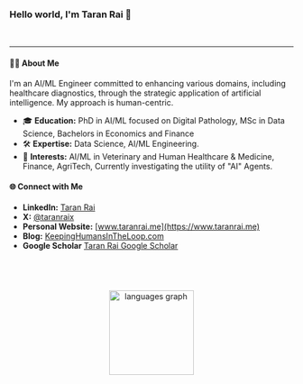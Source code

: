 ### Hello world, I'm Taran Rai 👋
<br />

---

#### 🧑‍💻 About Me

I'm an AI/ML Engineer committed to enhancing various domains, including healthcare diagnostics, through the strategic application of artificial intelligence. My approach is human-centric.

- 🎓 **Education:** PhD in AI/ML focused on Digital Pathology, MSc in Data Science, Bachelors in Economics and Finance
- 🛠️ **Expertise:** Data Science, AI/ML Engineering.
- 🤔 **Interests:** AI/ML in Veterinary and Human Healthcare & Medicine, Finance, AgriTech, Currently investigating the utility of "AI" Agents.


#### 🌐 Connect with Me

- **LinkedIn:** [Taran Rai](https://www.linkedin.com/in/taranrai)
- **X:** [@taranraix](https://www.x.com/taranraix)
- **Personal Website:** [www.taranrai.me](https://www.taranrai.me)
- **Blog:** [KeepingHumansInTheLoop.com](https://www.keepinghumansintheloop.com)
- **Google Scholar** [Taran Rai Google Scholar](https://scholar.google.co.uk/citations?user=-sK0WvQAAAAJ&hl=en)
<br>

<br clear="both">


###

<div align="center">
  <img src="https://github-readme-stats.vercel.app/api/top-langs?locale=en&hide_title=false&layout=compact&card_width=320&langs_count=5&theme=dracula&hide_border=false&username=taranrai" height="150" alt="languages graph"  />
</div>

<br />

###


###
